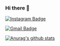 ### Hi there 👋

<!--
**kgggh/kgggh** is a ✨ _special_ ✨ repository because its `README.md` (this file) appears on your GitHub profile.

Here are some ideas to get you started:

- 🔭 I’m currently working on ...
- 🌱 I’m currently learning ...
- 👯 I’m looking to collaborate on ...
- 🤔 I’m looking for help with ...
- 💬 Ask me about ...
- 📫 How to reach me: ...
- 😄 Pronouns: ...
- ⚡ Fun fact: ...
-->

<!-- [![Tech Blog Badge](http://img.shields.io/badge/-Tech%20blog-black?style=flat-square&logo=github&link=https://zzsza.github.io/)](https://zzsza.github.io/)
	 -->
[![Instagram Badge](https://img.shields.io/badge/-Instagram-3f729b?style=flat-square&logo=Instagram&logoColor=white&link=https://www.instagram.com/ggnyyy_/)](https://www.instagram.com/ggnyyy_/)

[![Gmail Badge](https://img.shields.io/badge/Gmail-d14836?style=flat-square&logo=Gmail&logoColor=white&link=mailto:snugyun01@gmail.com)](mailto:gnnnykim@gmail.com)
	
[![Anurag's github stats](https://github-readme-stats.vercel.app/api?username=kgggh)](https://github.com/anuraghazra/github-readme-stats)
  
